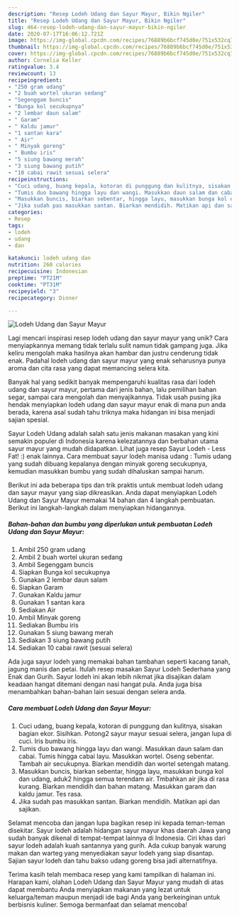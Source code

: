 ```yaml
---
description: "Resep Lodeh Udang dan Sayur Mayur, Bikin Ngiler"
title: "Resep Lodeh Udang dan Sayur Mayur, Bikin Ngiler"
slug: 464-resep-lodeh-udang-dan-sayur-mayur-bikin-ngiler
date: 2020-07-17T16:06:12.721Z
image: https://img-global.cpcdn.com/recipes/76889b6bcf745d0e/751x532cq70/lodeh-udang-dan-sayur-mayur-foto-resep-utama.jpg
thumbnail: https://img-global.cpcdn.com/recipes/76889b6bcf745d0e/751x532cq70/lodeh-udang-dan-sayur-mayur-foto-resep-utama.jpg
cover: https://img-global.cpcdn.com/recipes/76889b6bcf745d0e/751x532cq70/lodeh-udang-dan-sayur-mayur-foto-resep-utama.jpg
author: Cornelia Keller
ratingvalue: 3.4
reviewcount: 13
recipeingredient:
- "250 gram udang"
- "2 buah wortel ukuran sedang"
- "Segenggam buncis"
- "Bunga kol secukupnya"
- "2 lembar daun salam"
- " Garam"
- " Kaldu jamur"
- "1 santan kara"
- " Air"
- " Minyak goreng"
- " Bumbu iris"
- "5 siung bawang merah"
- "3 siung bawang putih"
- "10 cabai rawit sesuai selera"
recipeinstructions:
- "Cuci udang, buang kepala, kotoran di punggung dan kulitnya, sisakan bagian ekor. Sisihkan. Potong2 sayur mayur sesuai selera, jangan lupa di cuci. Iris bumbu iris."
- "Tumis duo bawang hingga layu dan wangi. Masukkan daun salam dan cabai. Tumis hingga cabai layu. Masukkan wortel. Oseng sebentar. Tambah air secukupnya. Biarkan mendidih dan wortel setengah matang."
- "Masukkan buncis, biarkan sebentar, hingga layu, masukkan bunga kol dan udang, aduk2 hingga semua terendam air. Tmbahkan air jika di rasa kurang. Biarkan mendidih dan bahan matang. Masukkan garam dan kaldu jamur. Tes rasa."
- "Jika sudah pas masukkan santan. Biarkan mendidih. Matikan api dan sajikan."
categories:
- Resep
tags:
- lodeh
- udang
- dan

katakunci: lodeh udang dan 
nutrition: 260 calories
recipecuisine: Indonesian
preptime: "PT21M"
cooktime: "PT31M"
recipeyield: "3"
recipecategory: Dinner

---
```



![Lodeh Udang dan Sayur Mayur](https://img-global.cpcdn.com/recipes/76889b6bcf745d0e/751x532cq70/lodeh-udang-dan-sayur-mayur-foto-resep-utama.jpg)

Lagi mencari inspirasi resep lodeh udang dan sayur mayur yang unik? Cara menyiapkannya memang tidak terlalu sulit namun tidak gampang juga. Jika keliru mengolah maka hasilnya akan hambar dan justru cenderung tidak enak. Padahal lodeh udang dan sayur mayur yang enak seharusnya punya aroma dan cita rasa yang dapat memancing selera kita.

Banyak hal yang sedikit banyak mempengaruhi kualitas rasa dari lodeh udang dan sayur mayur, pertama dari jenis bahan, lalu pemilihan bahan segar, sampai cara mengolah dan menyajikannya. Tidak usah pusing jika hendak menyiapkan lodeh udang dan sayur mayur enak di mana pun anda berada, karena asal sudah tahu triknya maka hidangan ini bisa menjadi sajian spesial.

Sayur Lodeh Udang adalah salah satu jenis makanan masakan yang kini semakin populer di Indonesia karena kelezatannya dan berbahan utama sayur mayur yang mudah didapatkan. Lihat juga resep Sayur Lodeh - Less Fat! :) enak lainnya. Cara membuat sayur lodeh manisa udang : Tumis udang yang sudah dibuang kepalanya dengan minyak goreng secukupnya, kemudian masukkan bumbu yang sudah dihaluskan sampai harum.


Berikut ini ada beberapa tips dan trik praktis untuk membuat lodeh udang dan sayur mayur yang siap dikreasikan. Anda dapat menyiapkan Lodeh Udang dan Sayur Mayur memakai 14 bahan dan 4 langkah pembuatan. Berikut ini langkah-langkah dalam menyiapkan hidangannya.

<!--inarticleads1-->

##### Bahan-bahan dan bumbu yang diperlukan untuk pembuatan Lodeh Udang dan Sayur Mayur:

1. Ambil 250 gram udang
1. Ambil 2 buah wortel ukuran sedang
1. Ambil Segenggam buncis
1. Siapkan Bunga kol secukupnya
1. Gunakan 2 lembar daun salam
1. Siapkan  Garam
1. Gunakan  Kaldu jamur
1. Gunakan 1 santan kara
1. Sediakan  Air
1. Ambil  Minyak goreng
1. Sediakan  Bumbu iris
1. Gunakan 5 siung bawang merah
1. Sediakan 3 siung bawang putih
1. Sediakan 10 cabai rawit (sesuai selera)


Ada juga sayur lodeh yang memakai bahan tambahan seperti kacang tanah, jagung manis dan petai. Itulah resep masakan Sayur Lodeh Sederhana yang Enak dan Gurih. Sayur lodeh ini akan lebih nikmat jika disajikan dalam keadaan hangat ditemani dengan nasi hangat pula. Anda juga bisa menambahkan bahan-bahan lain sesuai dengan selera anda. 

<!--inarticleads2-->

##### Cara membuat Lodeh Udang dan Sayur Mayur:

1. Cuci udang, buang kepala, kotoran di punggung dan kulitnya, sisakan bagian ekor. Sisihkan. Potong2 sayur mayur sesuai selera, jangan lupa di cuci. Iris bumbu iris.
1. Tumis duo bawang hingga layu dan wangi. Masukkan daun salam dan cabai. Tumis hingga cabai layu. Masukkan wortel. Oseng sebentar. Tambah air secukupnya. Biarkan mendidih dan wortel setengah matang.
1. Masukkan buncis, biarkan sebentar, hingga layu, masukkan bunga kol dan udang, aduk2 hingga semua terendam air. Tmbahkan air jika di rasa kurang. Biarkan mendidih dan bahan matang. Masukkan garam dan kaldu jamur. Tes rasa.
1. Jika sudah pas masukkan santan. Biarkan mendidih. Matikan api dan sajikan.


Selamat mencoba dan jangan lupa bagikan resep ini kepada teman-teman disekitar. Sayur lodeh adalah hidangan sayur mayur khas daerah Jawa yang sudah banyak dikenal di tempat-tempat lainnya di Indonesia. Ciri khas dari sayur lodeh adalah kuah santannya yang gurih. Ada cukup banyak warung makan dan warteg yang menyediakan sayur lodeh yang siap disantap. Sajian sayur lodeh dan tahu bakso udang goreng bisa jadi alternatifnya. 

Terima kasih telah membaca resep yang kami tampilkan di halaman ini. Harapan kami, olahan Lodeh Udang dan Sayur Mayur yang mudah di atas dapat membantu Anda menyiapkan makanan yang lezat untuk keluarga/teman maupun menjadi ide bagi Anda yang berkeinginan untuk berbisnis kuliner. Semoga bermanfaat dan selamat mencoba!
